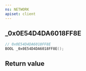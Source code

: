 ```yaml
---
ns: NETWORK
apiset: client
---
```

## _0x0E54D4DA6018FF8E

```c
// 0x0E54D4DA6018FF8E
BOOL _0x0E54D4DA6018FF8E();
```



## Return value

